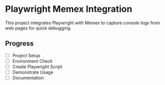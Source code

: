 # Playwright Memex Integration

This project integrates Playwright with Memex to capture console logs from web pages for quick debugging.

## Progress

- [ ] Project Setup
- [ ] Environment Check
- [ ] Create Playwright Script
- [ ] Demonstrate Usage
- [ ] Documentation
